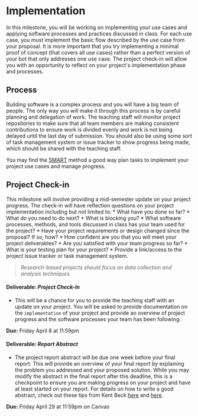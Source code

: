 # Implementation

In this milestone, you will be working on implementing your use cases and applying software processes and practices discussed in class. For each use case, you must implement the basic flow described by the use case from your proposal. It is more important that you try implementing a minimal proof of concept (that covers all use cases) rather than a perfect version of your bot that only addresses one use case. The project check-in will allow you with an opportunity to reflect on your project's implementation phase and processes. 

## Process

Building software is a complex process and you will have a big team of people. The only way you will make it through this process is by careful planning and delegation of work. The teaching staff will monitor project repositories to make sure that all team members are making consistent contributions to ensure work is divided evenly and work is not being delayed until the last day of submission. You should also be using some sort of task management system or issue tracker to show progress being made, which should be shared with the teaching staff.

You may find the [SMART](https://www.mindtools.com/pages/article/smart-goals.htm) method a good way plan tasks to implement your project use cases and manage progress.


## Project Check-in

This milestone will involve providing a mid-semester update on your project progress. The check-in will have reflection questions on your project implementation including but not limited to:
    * What have you done so far?
    * What do you need to do next?
    * What is blocking you?
    * What software processes, methods, and tools discussed in class has your team used for the project?
    * Have your project requirements or design changed since the proposal? If so, how?
    * How confident are you that you will meet your project deliverables?
    * Are you satisfied with your team progress so far?
    * What is your testing plan for your project?
    * Provide a link/access to the project issue tracker or task management system.

> _Research-based projects should focus on data collection and analysis techniques._

#### Deliverable: _Project Check-In_
  * This will be a chance for you to provide the teaching staff with an update on your project. You will be asked to provide documentation on the `implementation` of your project and provide an overview of project progress and the software processes your team has been following.

**Due:** Friday April 8 at 11:59pm

#### Deliverable: _Report Abstract_
  * The project report abstract will be due one week before your final report. This will provide an overview of your final report by explaining the problem you addressed and your proposed solution. While you may modify the abstract in the final report after this deadline, this is a checkpoint to ensure you are making progress on your project and have at least started on your report. For details on how to write a good abstract, check out these tips from Kent Beck [here](https://twitter.com/kentbeck/status/974359988352110592?lang=fr) and [here](https://plg.uwaterloo.ca/~migod/research/beckOOPSLA.html).

**Due:** Friday April 29 at 11:59pm on Canvas
